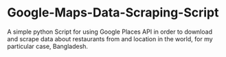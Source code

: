 # Google-Maps-Data-Scraping-Script
A simple python Script for using Google Places API in order to download and scrape data about restaurants from and location in the world, for my particular case, Bangladesh.
